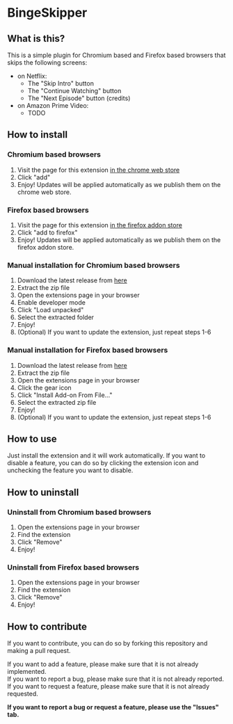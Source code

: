 # BingeSkipper

## What is this?

This is a simple plugin for Chromium based and Firefox based browsers that skips the following screens:

- on Netflix:
  - The "Skip Intro" button
  - The "Continue Watching" button
  - The "Next Episode" button (credits)
- on Amazon Prime Video:
  - TODO

## How to install

### Chromium based browsers

1. Visit the page for this extension [in the chrome web store](https://chrome.google.com/webstore/detail/netflix-autoskip/oglhelhnbhiigifcgohdmhgaodaonhjl)
2. Click "add"
3. Enjoy! Updates will be applied automatically as we publish them on the chrome web store.

### Firefox based browsers

1. Visit the page for this extension [in the firefox addon store](https://addons.mozilla.org/de/firefox/addon/netflix-autoskip/)
2. Click "add to firefox"
3. Enjoy! Updates will be applied automatically as we publish them on the firefox addon store.

### Manual installation for Chromium based browsers

1. Download the latest release from [here](https://github.com/McChronicle/NetflixIntroSkipper/releases)
2. Extract the zip file
3. Open the extensions page in your browser
4. Enable developer mode
5. Click "Load unpacked"
6. Select the extracted folder
7. Enjoy!
8. (Optional) If you want to update the extension, just repeat steps 1-6

### Manual installation for Firefox based browsers

1. Download the latest release from [here](https://github.com/McChronicle/NetflixIntroSkipper/releases)
2. Extract the zip file
3. Open the extensions page in your browser
4. Click the gear icon
5. Click "Install Add-on From File..."
6. Select the extracted zip file
7. Enjoy!
8. (Optional) If you want to update the extension, just repeat steps 1-6

## How to use

Just install the extension and it will work automatically. If you want to disable a feature, you can do so by clicking the extension icon and unchecking the feature you want to disable.

## How to uninstall

### Uninstall from Chromium based browsers

1. Open the extensions page in your browser
2. Find the extension
3. Click "Remove"
4. Enjoy!

### Uninstall from Firefox based browsers

1. Open the extensions page in your browser
2. Find the extension
3. Click "Remove"
4. Enjoy!

## How to contribute

If you want to contribute, you can do so by forking this repository and making a pull request.

If you want to add a feature, please make sure that it is not already implemented.  
If you want to report a bug, please make sure that it is not already reported.  
If you want to request a feature, please make sure that it is not already requested.

**If you want to report a bug or request a feature, please use the "Issues" tab.**
